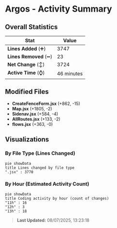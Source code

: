 # Argos - Activity Summary 

## Overall Statistics

| Stat                   | Value                                                             |
| ---------------------- | ----------------------------------------------------------------- |
| **Lines Added** (➕)   | 3747                                          |
| **Lines Removed** (➖) | 23                                        |
| **Net Change** (↕)    | 3724                |
| **Active Time** (⌚)   | 46 minutes |


## Modified Files
- **CreateFenceForm.jsx** (+862, -15)
- **Map.jsx** (+1805, -2)
- **Sidenav.jsx** (+584, -4)
- **AllRoutes.jsx** (+133, -2)
- **flows.jsx** (+363, -0)

## Visualizations

### By File Type (Lines Changed)

```mermaid
pie showData
title Lines changed by file type
".jsx" : 3770
```

### By Hour (Estimated Activity Count)

```mermaid
pie showData
title Coding activity by hour (count of changes)
"11h" : 16
"12h" : 3
"13h" : 18
```


> **Last Updated:** 08/07/2025, 13:23:18